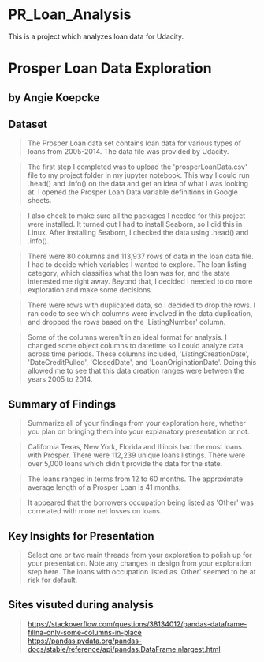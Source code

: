 # PR_Loan_Analysis
This is a project which analyzes loan data for Udacity.
# Prosper Loan Data Exploration
## by Angie Koepcke


## Dataset

> The Prosper Loan data set contains loan data for various types of loans from 2005-2014. The data file was provided by Udacity.

> The first step I completed was to upload the 'prosperLoanData.csv' file to my project folder in my jupyter notebook.  This way I could run .head() and .info() on the data and get an idea of what I was looking at.  I opened the Prosper Loan Data variable definitions in Google sheets.

> I also check to make sure all the packages I needed for this project were installed.  It turned out I had to install Seaborn, so I did this in Linux. After installing Seaborn, I checked the data using .head() and .info(). 

> There were 80 columns and 113,937 rows of data in the loan data file.  I had to decide which variables I wanted to explore.  The loan listing category, which classifies what the loan was for, and the state interested me right away.  Beyond that, I decided I needed to do more exploration and make some decisions. 

> There were rows with duplicated data, so I decided to drop the rows. I ran code to see which columns were involved in the data duplication, and dropped the rows based on the 'ListingNumber' column.

> Some of the columns weren't in an ideal format for analysis.  I changed some object columns to datetime so I could analyze data across time periods.  These columns included, 'ListingCreationDate', 'DateCreditPulled', 'ClosedDate', and 'LoanOriginationDate'.  Doing this allowed me to see that this data creation ranges were between the years 2005 to 2014.


## Summary of Findings

> Summarize all of your findings from your exploration here, whether you plan on bringing them into your explanatory presentation or not.

> California Texas, New York, Florida and Illinois had the most loans with Prosper. There were 112,239 unique loans listings. There were over 5,000 loans which didn't provide the data for the state.

> The loans ranged in terms from 12 to 60 months. The approximate average length of a Prosper Loan is 41 months.

>
> It appeared that the borrowers occupation being listed as 'Other' was correlated with more net losses on loans.
>


## Key Insights for Presentation

> Select one or two main threads from your exploration to polish up for your presentation. Note any changes in design from your exploration step here.
> The loans with occupation listed as 'Other' seemed to be at risk for default.



## Sites visuted during analysis
>https://stackoverflow.com/questions/38134012/pandas-dataframe-fillna-only-some-columns-in-place
> https://pandas.pydata.org/pandas-docs/stable/reference/api/pandas.DataFrame.nlargest.html

